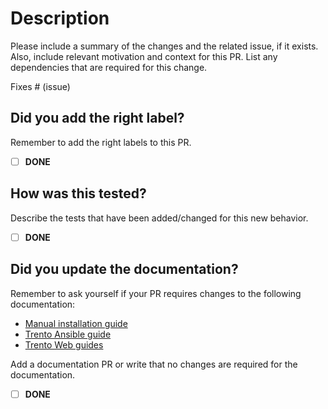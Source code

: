 # Description

Please include a summary of the changes and the related issue, if it exists. 
Also, include relevant motivation and context for this PR. List any dependencies that are required for this change.

Fixes # (issue)

## Did you add the right label?

Remember to add the right labels to this PR.
- [ ] **DONE**

## How was this tested?

Describe the tests that have been added/changed for this new behavior.
- [ ] **DONE**
## Did you update the documentation?

Remember to ask yourself if your PR requires changes to the following documentation:

- [Manual installation guide](https://github.com/trento-project/docs/blob/main/guides/manual-installation.md)
- [Trento Ansible guide](https://github.com/trento-project/ansible/blob/main/README.md)
- [Trento Web guides](https://github.com/trento-project/web/tree/main/guides)

Add a documentation PR or write that no changes are required for the documentation.
- [ ] **DONE**
